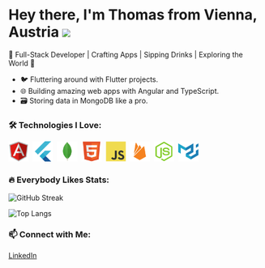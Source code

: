 # Hey there, I'm Thomas from Vienna, Austria <img src="https://github.com/stevenrskelton/flag-icon/blob/master/svg/country-4x3/at.svg" height="20">

🚀 Full-Stack Developer | Crafting Apps | Sipping Drinks | Exploring the World 🚀

- 🐦 Fluttering around with Flutter projects.
- 🌐 Building amazing web apps with Angular and TypeScript.
- 🗃️ Storing data in MongoDB like a pro.

### 🛠️ Technologies I Love:
<div>
  <img src="https://github.com/devicons/devicon/blob/master/icons/angularjs/angularjs-original.svg" title="Angular" alt="Angular" width="40" height="40"/>&nbsp;
  <img src="https://github.com/devicons/devicon/blob/master/icons/flutter/flutter-original.svg" title="Flutter" alt="Flutter" width="40" height="40"/>&nbsp;
  <img src="https://github.com/devicons/devicon/blob/master/icons/mongodb/mongodb-original.svg" title="MongoDB" alt="MongoDB" width="40" height="40"/>&nbsp;
  <img src="https://github.com/devicons/devicon/blob/master/icons/html5/html5-original.svg" title="HTML5" alt="HTML" width="40" height="40"/>&nbsp;
  <img src="https://github.com/devicons/devicon/blob/master/icons/javascript/javascript-original.svg" title="JavaScript" alt="JavaScript" width="40" height="40"/>&nbsp;
  <img src="https://github.com/devicons/devicon/blob/master/icons/firebase/firebase-plain.svg" title="Firebase" alt="Firebase" width="40" height="40"/>&nbsp;
  <img src="https://github.com/devicons/devicon/blob/master/icons/nodejs/nodejs-original.svg" title="NodeJS" alt="NodeJS" width="40" height="40"/>&nbsp;
  <img src="https://github.com/devicons/devicon/blob/master/icons/materialui/materialui-original.svg" title="Material UI" alt="Material UI" width="40" height="40"/>&nbsp;
</div>



### :fire: Everybody Likes Stats:
![GitHub Streak](http://github-readme-streak-stats.herokuapp.com?user=Navil&theme=soft-green)
&nbsp;

![Top Langs](https://github-readme-stats.vercel.app/api/top-langs/?username=Navil&layout=compact&theme=highcontrast)


### 📫 Connect with Me:
[LinkedIn](https://www.linkedin.com/in/thomas-anderl-69b3961a3/)
